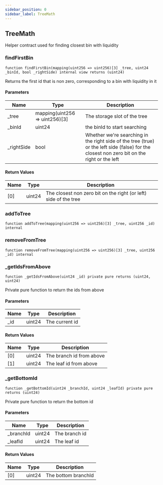 ```yaml
---
sidebar_position: 0
sidebar_label: TreeMath
---
```


## TreeMath

Helper contract used for finding closest bin with liquidity

### findFirstBin

```solidity
function findFirstBin(mapping(uint256 => uint256)[3] _tree, uint24 _binId, bool _rightSide) internal view returns (uint24)
```

Returns the first id that is non zero, corresponding to a bin with
liquidity in it

#### Parameters

| Name | Type | Description |
| ---- | ---- | ----------- |
| _tree | mapping(uint256 &#x3D;&gt; uint256)[3] | The storage slot of the tree |
| _binId | uint24 | the binId to start searching |
| _rightSide | bool | Whether we're searching in the right side of the tree (true) or the left side (false) for the closest non zero bit on the right or the left |

#### Return Values

| Name | Type | Description |
| ---- | ---- | ----------- |
| [0] | uint24 | The closest non zero bit on the right (or left) side of the tree |

### addToTree

```solidity
function addToTree(mapping(uint256 => uint256)[3] _tree, uint256 _id) internal
```

### removeFromTree

```solidity
function removeFromTree(mapping(uint256 => uint256)[3] _tree, uint256 _id) internal
```

### _getIdsFromAbove

```solidity
function _getIdsFromAbove(uint24 _id) private pure returns (uint24, uint24)
```

Private pure function to return the ids from above

#### Parameters

| Name | Type | Description |
| ---- | ---- | ----------- |
| _id | uint24 | The current id |

#### Return Values

| Name | Type | Description |
| ---- | ---- | ----------- |
| [0] | uint24 | The branch id from above |
| [1] | uint24 | The leaf id from above |

### _getBottomId

```solidity
function _getBottomId(uint24 _branchId, uint24 _leafId) private pure returns (uint24)
```

Private pure function to return the bottom id

#### Parameters

| Name | Type | Description |
| ---- | ---- | ----------- |
| _branchId | uint24 | The branch id |
| _leafId | uint24 | The leaf id |

#### Return Values

| Name | Type | Description |
| ---- | ---- | ----------- |
| [0] | uint24 | The bottom branchId |

